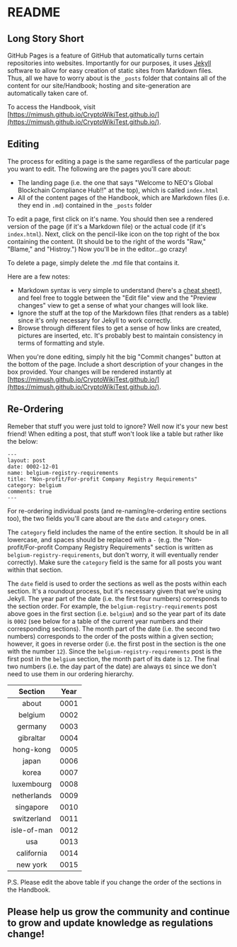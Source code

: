 # README #

## Long Story Short ##

GitHub Pages is a feature of GitHub that automatically turns certain repositories into websites. Importantly for our purposes, it uses [Jekyll](https://help.github.com/articles/using-jekyll-with-pages/) software to allow for easy creation of static sites from Markdown files. Thus, all we have to worry about is the `_posts` folder that contains all of the content for our site/Handbook; hosting and site-generation are automatically taken care of.

To access the Handbook, visit [https://mimush.github.io/CryptoWikiTest.github.io/](https://mimush.github.io/CryptoWikiTest.github.io/).

## Editing ##

The process for editing a page is the same regardless of the particular page you want to edit. The following are the pages you'll care about:

- The landing page (i.e. the one that says "Welcome to NEO's Global Blockchain Compliance Hub!!" at the top), which is called `index.html`
- All of the content pages of the Handbook, which are Markdown files (i.e. they end in `.md`) contained in the `_posts` folder

To edit a page, first click on it's name. You should then see a rendered version of the page (if it's a Markdown file) or the actual code (if it's `index.html`). Next, click on the pencil-like icon on the top right of the box containing the content. (It should be to the right of the words "Raw," "Blame," and "Histroy.") Now you'll be in the editor...go crazy!

To delete a page, simply delete the .md file that contains it.

Here are a few notes:

- Markdown syntax is very simple to understand (here's a [cheat sheet](https://github.com/adam-p/markdown-here/wiki/Markdown-Cheatsheet)), and feel free to toggle between the "Edit file" view and the "Preview changes" view to get a sense of what your changes will look like.
- Ignore the stuff at the top of the Markdown files (that renders as a table) since it's only necessary for Jekyll to work correctly.
- Browse through different files to get a sense of how links are created, pictures are inserted, etc. It's probably best to maintain consistency in terms of formatting and style.

When you're done editing, simply hit the big "Commit changes" button at the bottom of the page. Include a short description of your changes in the box provided. Your changes will be rendered instantly at [https://mimush.github.io/CryptoWikiTest.github.io/](https://mimush.github.io/CryptoWikiTest.github.io/).

## Re-Ordering ##

Remeber that stuff you were just told to ignore? Well now it's your new best friend! When editing a post, that stuff won't look like a table but rather like the below:
```
---
layout: post
date: 0002-12-01
name: belgium-registry-requirements
title: "Non-profit/For-profit Company Registry Requirements"
category: belgium
comments: true
---
```
For re-ordering individual posts (and re-naming/re-ordering entire sections too), the two fields you'll care about are the `date` and `category` ones.

The `category` field includes the name of the entire section. It should be in all lowercase, and spaces should be replaced with a `-` (e.g. the "Non-profit/For-profit Company Registry Requirements" section is written as `belgium-registry-requirements`, but don't worry, it will eventually render correctly). Make sure the `category` field is the same for all posts you want within that section.

The `date` field is used to order the sections as well as the posts within each section. It's a roundout process, but it's necessary given that we're using Jekyll. The year part of the date (i.e. the first four numbers) corresponds to the section order. For example, the `belgium-registry-requirements` post above goes in the first section (i.e. `belgium`) and so the year part of its date is `0002` (see below for a table of the current year numbers and their corresponding sections). The month part of the date (i.e. the second two numbers) corresponds to the order of the posts within a given section; however, it goes in reverse order (i.e. the first post in the section is the one with the number `12`). Since the `belgium-registry-requirements` post is the first post in the `belgium` section, the month part of its date is `12`. The final two numbers (i.e. the day part of the date) are always `01` since we don't need to use them in our ordering hierarchy.

| Section                 | Year  |
|:-----------------------:|:-----:|
| about                   | 0001  |
| belgium                 | 0002  |
| germany                 | 0003  |
| gibraltar               | 0004  |
| hong-kong               | 0005  |
| japan                   | 0006  |
| korea                   | 0007  |
| luxembourg              | 0008  |
| netherlands             | 0009  |
| singapore               | 0010  |
| switzerland             | 0011  |
| isle-of-man             | 0012  |
| usa                     | 0013  |
| california              | 0014  |
| new york                | 0015  |


P.S. Please edit the above table if you change the order of the sections in the Handbook.

## Please help us grow the community and continue to grow and update knowledge as regulations change!
